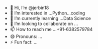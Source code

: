 - 👋 Hi, I’m @jerbin18
- 👀 I’m interested in ...Python...coding
- 🌱 I’m currently learning ...Data Science
- 💞️ I’m looking to collaborate on ...
- 📫 How to reach me ...+91-6382579784
- 😄 Pronouns: ...
- ⚡ Fun fact: ...

<!---
jerbin18/jerbin18 is a ✨ special ✨ repository because its `README.md` (this file) appears on your GitHub profile.
You can click the Preview link to take a look at your changes.
--->
